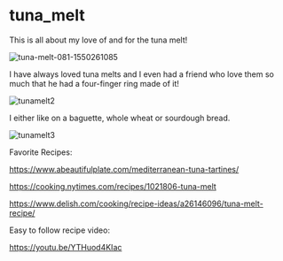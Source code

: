 # tuna_melt

This is all about my love of and for the tuna melt!

![tuna-melt-081-1550261085](https://user-images.githubusercontent.com/72588367/220449482-a09d0ff4-dd7c-40c7-ba50-3e16d58e8ac8.jpg)


I have always loved tuna melts and I even had a friend who love them so much that he
had a four-finger ring made of it!


![tunamelt2](https://user-images.githubusercontent.com/72588367/220449757-182f7c8e-9312-4520-8c5a-b240b5822917.jpeg)

I either like on a baguette, whole wheat or sourdough bread. 

![tunamelt3](https://user-images.githubusercontent.com/72588367/220450494-ec776f4f-f87a-4996-a56f-1ba5815642de.jpeg)

Favorite Recipes:

https://www.abeautifulplate.com/mediterranean-tuna-tartines/

https://cooking.nytimes.com/recipes/1021806-tuna-melt

https://www.delish.com/cooking/recipe-ideas/a26146096/tuna-melt-recipe/

Easy to follow recipe video:

https://youtu.be/YTHuod4KIac
